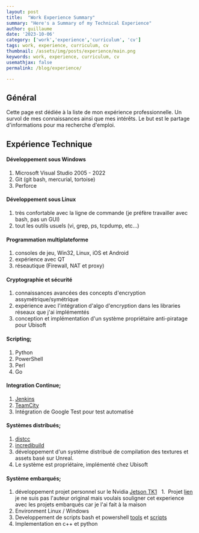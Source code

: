 ```yaml
---
layout: post
title:  "Work Experience Summary"
summary: "Here's a Summary of my Technical Experience"
author: guillaume
date: '2023-10-06'
category: ['work','experience','curriculum', 'cv']
tags: work, experience, curriculum, cv
thumbnail: /assets/img/posts/experience/main.png
keywords: work, experience, curriculum, cv
usemathjax: false
permalink: /blog/experience/

---
```



## Général

Cette page est dédiée à la liste de mon expérience professionnelle. Un survol de mes connaissances ainsi que mes intérêts. Le but est le partage d'informations pour ma recherche d'emploi.


## Expérience Technique

#### Développement sous Windows

1. Microsoft Visual Studio 2005 - 2022
1. Git (git bash, mercurial, tortoise)
1. Perforce


#### Développement sous Linux

1. très confortable avec la ligne de commande (je préfère travailler avec bash, pas un GUI)
1. tout les outils usuels (vi, grep, ps, tcpdump, etc...)


#### Programmation multiplateforme

1. consoles de jeu, Win32, Linux, iOS et Android
1. expérience avec QT
1. réseautique (Firewall, NAT et proxy)


#### Cryptographie et sécurité

1. connaissances avancées des concepts d'encryption assymétrique/symétrique
1. expérience avec l'intégration d'algo d'encryption dans les libraries réseaux que j'ai implémemtés
1. conception et implémentation d'un système propriétaire anti-piratage pour Ubisoft


#### Scripting;

1. Python
1. PowerShell
1. Perl
1. Go


#### Integration Continue;

1. [Jenkins](https://www.jenkins.io/)
1. [TeamCity](https://www.jetbrains.com/teamcity/)
  1. Intégration de Google Test pour test automatisé


#### Systèmes distribués; 

1. [distcc](https://distcc.org/)
1. [incredibuild](https://www.incredibuild.com/)
1. développement d'un système distribué de compilation des textures et assets basé sur Unreal. 
  1. Le système est propriétaire, implémenté chez Ubisoft


#### Système embarqués;

1. développement projet personnel sur le Nvidia [Jetson TK1](https://elinux.org/Jetson_TK1)
  1.  Projet [lien](https://hackaday.com/2019/10/05/tracking-ants-and-zapping-them-with-lasers/) je ne suis pas l'auteur original mais voulais souligner cet experience avec les projets embarqués car je l'ai fait à la maison
  1. Environment Linux / Windows
  1. Developpement de scripts bash et powershell [tools](https://github.com/arsscriptum/PowerShell.Jetson.Tools) et [scripts](https://github.com/arsscriptum/Jetson.DevKit.Profile)
  1. Implementation en c++ et python




